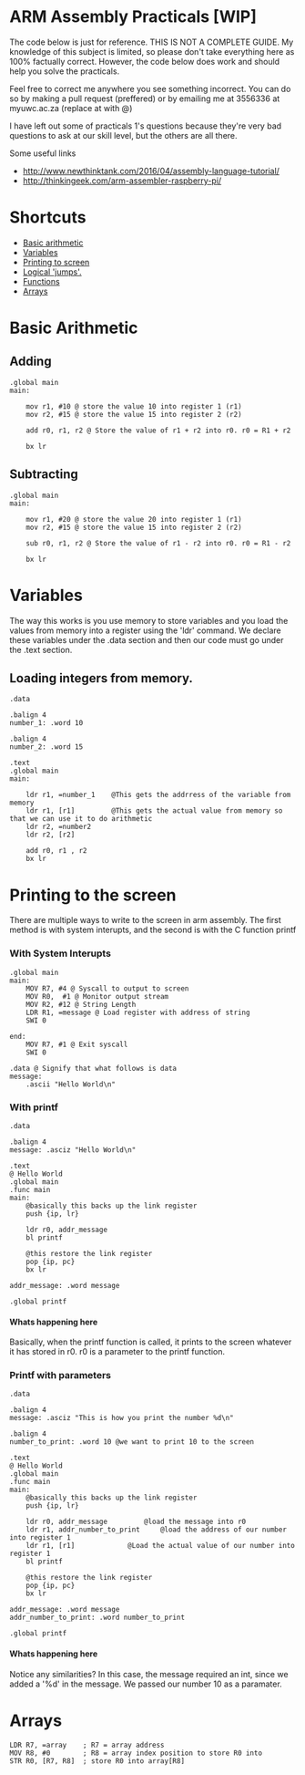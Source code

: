 # ARM Assembly Practicals [WIP]

The code below is just for reference. THIS IS NOT A COMPLETE GUIDE. My knowledge of this subject is limited, so please don't take everything here as 100% factually correct. However, the code below does work and should help you solve the practicals. 

Feel free to correct me anywhere you see something incorrect. You can do so by making a pull request (preffered) or by emailing me at 3556336 at myuwc.ac.za (replace at with @)

I have left out some of practicals 1's questions because they're very bad questions to ask at our skill level, but the others are all there. 

Some useful links

* http://www.newthinktank.com/2016/04/assembly-language-tutorial/
* http://thinkingeek.com/arm-assembler-raspberry-pi/

# Shortcuts

* [Basic arithmetic](#basic-arithmetic)
* [Variables](#variables)
* [Printing to screen](#printing-to-screen)
* [Logical 'jumps'.](#)
* [Functions](#)
* [Arrays](#arrays)


# Basic Arithmetic

## Adding
	
	.global main
	main:

		mov r1, #10 @ store the value 10 into register 1 (r1)
		mov r2, #15 @ store the value 15 into register 2 (r2)

		add r0, r1, r2 @ Store the value of r1 + r2 into r0. r0 = R1 + r2

		bx lr
		
## Subtracting

	.global main
	main:

		mov r1, #20 @ store the value 20 into register 1 (r1)
		mov r2, #15 @ store the value 15 into register 2 (r2)

		sub r0, r1, r2 @ Store the value of r1 - r2 into r0. r0 = R1 - r2

		bx lr

# Variables
The way this works is you use memory to store variables and you load the values from memory into a register using the 'ldr' command. We declare these variables under the .data section and then our code must go under the .text section.

## Loading integers from memory.
	
	.data
	
	.balign 4 
	number_1: .word 10
	
	.balign 4 
	number_2: .word 15
		
	.text
	.global main
	main: 
		
		ldr r1, =number_1 	 @This gets the addrress of the variable from memory
		ldr r1, [r1]		 @This gets the actual value from memory so that we can use it to do arithmetic
		ldr r2, =number2
		ldr r2, [r2]
		
		add r0, r1 , r2 
		bx lr
		

# Printing to the screen

There are multiple ways to write to the screen in arm assembly. The first method is with system interupts, and the second is with the C function printf

### With System Interupts 

	.global main
	main:
		MOV R7, #4 @ Syscall to output to screen
		MOV R0,  #1 @ Monitor output stream
		MOV R2, #12 @ String Length
		LDR R1, =message @ Load register with address of string
		SWI 0

	end:
		MOV R7, #1 @ Exit syscall
		SWI 0

	.data @ Signify that what follows is data
	message:
		.ascii "Hello World\n"
		
### With printf

	.data 

	.balign 4
	message: .asciz "Hello World\n"

	.text
	@ Hello World
	.global main
	.func main
	main:
		@basically this backs up the link register
		push {ip, lr}

		ldr r0, addr_message
		bl printf	

		@this restore the link register
		pop {ip, pc}
		bx lr

	addr_message: .word message

	.global printf
	
#### Whats happening here

Basically, when the printf function is called, it prints to the screen whatever it has stored in r0. r0 is a parameter to the printf function. 

### Printf with parameters

    .data 

	.balign 4
	message: .asciz "This is how you print the number %d\n"
	
	.balign 4
	number_to_print: .word 10 @we want to print 10 to the screen
	
	.text
	@ Hello World
	.global main
	.func main
	main:
		@basically this backs up the link register
		push {ip, lr}

		ldr r0, addr_message		 @load the message into r0
		ldr r1, addr_number_to_print 	 @load the address of our number into register 1
		ldr r1, [r1] 			 @Load the actual value of our number into register 1
		bl printf	

		@this restore the link register
		pop {ip, pc}
		bx lr

	addr_message: .word message
	addr_number_to_print: .word number_to_print

	.global printf

#### Whats happening here

Notice any similarities? In this case, the message required an int, since we added a '%d' in the message. We passed our number 10 as a paramater. 

# Arrays

	LDR R7, =array    ; R7 = array address
	MOV R8, #0        ; R8 = array index position to store R0 into
	STR R0, [R7, R8]  ; store R0 into array[R8]
